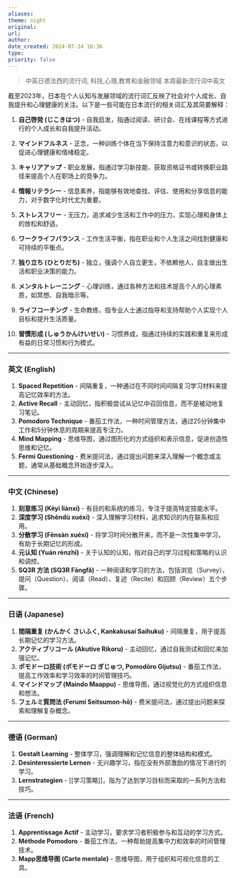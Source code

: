 ```yaml
---
aliases: 
theme: night
original: 
url: 
author: 
date_created: 2024-07-24 16:36
type: 
priority: false
---
```


> 中英日德法西的流行词, 科技,心理,教育和金融领域  本周最新流行词中英文

截至2023年，日本在个人认知与发展领域的流行词汇反映了社会对个人成长、自我提升和心理健康的关注。以下是一些可能在日本流行的相关词汇及其简要解释：

1. **自己啓発 (じこきはつ)** - 自我启发，指通过阅读、研讨会、在线课程等方式进行的个人成长和自我提升活动。

2. **マインドフルネス** - 正念，一种训练个体在当下保持注意力和意识的状态，以促进心理健康和情绪稳定。

3. **キャリアアップ** - 职业发展，指通过学习新技能、获取资格证书或转换职业路径来提高个人在职场上的竞争力。

4. **情報リテラシー** - 信息素养，指能够有效地查找、评估、使用和分享信息的能力，对于数字化时代尤为重要。

5. **ストレスフリー** - 无压力，追求减少生活和工作中的压力，实现心理和身体上的放松和舒适。

6. **ワークライフバランス** - 工作生活平衡，指在职业和个人生活之间找到健康和可持续的平衡点。

7. **独り立ち (ひとりだち)** - 独立，强调个人自立更生，不依赖他人，自主做出生活和职业决策的能力。

8. **メンタルトレーニング** - 心理训练，通过各种方法和技术提高个人的心理素质，如冥想、自我暗示等。

9. **ライフコーチング** - 生命教练，指专业人士通过指导和支持帮助个人实现个人目标和提升生活质量。

10. **習慣形成 (しゅうかんけいせい)** - 习惯养成，指通过持续的实践和重复来形成有益的日常习惯和行为模式。

---

### 英文 (English)

1. **Spaced Repetition** - 间隔重复，一种通过在不同时间间隔复习学习材料来提高记忆效率的方法。
2. **Active Recall** - 主动回忆，指积极尝试从记忆中召回信息，而不是被动地复习笔记。
3. **Pomodoro Technique** - 番茄工作法，一种时间管理方法，通过25分钟集中工作和5分钟休息的周期来提高专注力。
4. **Mind Mapping** - 思维导图，通过图形化的方式组织和表示信息，促进创造性思维和记忆。
5. **Fermi Questioning** - 费米提问法，通过提出问题来深入理解一个概念或主题，通常从基础概念开始逐步深入。
---
### 中文 (Chinese)

1. **刻意练习 (Kèyì liànxí)** - 有目的和系统的练习，专注于提高特定技能水平。
2. **深度学习 (Shēndù xuéxí)** - 深入理解学习材料，追求知识的内在联系和应用。
3. **分散学习 (Fēnsàn xuéxí)** - 将学习时间分散开来，而不是一次性集中学习，有助于长期记忆的形成。
4. **元认知 (Yuán rènzhī)** - 关于认知的认知，指对自己的学习过程和策略的认识和调控。
5. **SQ3R 方法 (SQ3R Fāngfǎ)** - 一种阅读和学习的方法，包括浏览（Survey）、提问（Question）、阅读（Read）、复述（Recite）和回顾（Review）五个步骤。
---
### 日语 (Japanese)

1. **間隔重复 (かんかく さいふく, Kankakusai Saihuku)** - 间隔重复，用于提高长期记忆的学习方法。
2. **アクティブリコール (Akutive Rikoru)** - 主动回忆，通过自我测试和回忆来加强记忆。
3. **ポモドーロ技術 (ポモドーロ ぎじゅつ, Pomodōro Gijutsu)** - 番茄工作法，提高工作效率和学习效率的时间管理技巧。
4. **マインドマップ (Maindo Maappu)** - 思维导图，通过视觉化的方式组织信息和想法。
5. **フェルミ質問法 (Ferumi Seitsumon-hō)** - 费米提问法，通过提出问题来探索和理解复杂概念。
---
### 德语 (German)

1. **Gestalt Learning** - 整体学习，强调理解和记忆信息的整体结构和模式。
2. **Desinteressierte Lernen** - 无兴趣学习，指在没有外部激励的情况下进行的学习。
3. **Lernstrategien** - [[学习策略]]，指为了达到学习目标而采取的一系列方法和技巧。
---
### 法语 (French)

1. **Apprentissage Actif** - 主动学习，要求学习者积极参与和互动的学习方式。
2. **Méthode Pomodoro** - 番茄工作法，一种帮助提高集中力和效率的时间管理技术。
3. **Mapp思维导图 (Carte mentale)** - 思维导图，用于组织和可视化信息的工具。
